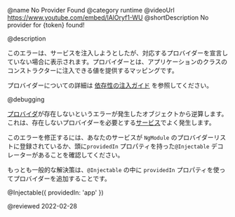 @name No Provider Found
@category runtime
@videoUrl https://www.youtube.com/embed/lAlOryf1-WU
@shortDescription No provider for {token} found!

@description

このエラーは、サービスを注入しようとしたが、対応するプロバイダーを宣言していない場合に表示されます。プロバイダーとは、アプリケーションのクラスのコンストラクターに注入できる値を提供するマッピングです。

プロバイダーについての詳細は [依存性の注入ガイド](guide/dependency-injection) を参照してください。

@debugging

[プロバイダ](guide/architecture-services)が存在しないというエラーが発生したオブジェクトから逆算します。
これは、存在しないプロバイダーを必要とする[サービス](tutorial/toh-pt4)でよく発生します。 

このエラーを修正するには、あなたのサービスが `NgModule` のプロバイダーリストに登録されているか、頭に`providedIn` プロパティを持った`@Injectable` デコレーターがあることを確認してください。

もっとも一般的な解決策は、`@Injectable` の中に `providedIn` プロパティを使ってプロバイダーを追加することです。

<code-example format="typescript" language="typescript">

&commat;Injectable({ providedIn: 'app' })

</code-example>

<!-- links -->

<!-- external links -->

<!-- end links -->

@reviewed 2022-02-28

